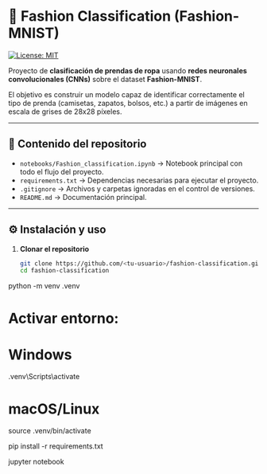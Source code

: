 # 👕 Fashion Classification (Fashion-MNIST)
[![License: MIT](https://img.shields.io/badge/License-MIT-yellow.svg)](LICENSE)

Proyecto de **clasificación de prendas de ropa** usando **redes neuronales convolucionales (CNNs)** sobre el dataset **Fashion-MNIST**.  

El objetivo es construir un modelo capaz de identificar correctamente el tipo de prenda (camisetas, zapatos, bolsos, etc.) a partir de imágenes en escala de grises de 28x28 píxeles.  

---

## 📂 Contenido del repositorio

- `notebooks/Fashion_classification.ipynb` → Notebook principal con todo el flujo del proyecto.
- `requirements.txt` → Dependencias necesarias para ejecutar el proyecto.
- `.gitignore` → Archivos y carpetas ignoradas en el control de versiones.
- `README.md` → Documentación principal.

---

## ⚙️ Instalación y uso

1. **Clonar el repositorio**
   ```bash
   git clone https://github.com/<tu-usuario>/fashion-classification.git
   cd fashion-classification

python -m venv .venv
# Activar entorno:
# Windows
.venv\Scripts\activate
# macOS/Linux
source .venv/bin/activate

pip install -r requirements.txt

jupyter notebook
